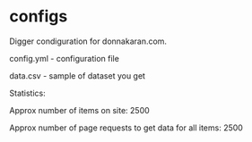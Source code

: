 # configs
Digger condiguration for donnakaran.com.

config.yml - configuration file

data.csv - sample of dataset you get

Statistics:

Approx number of items on site: 2500

Approx number of page requests to get data for all items: 2500
